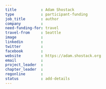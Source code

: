 ```yaml
---
title           : Adam Shostack
type            : participant-funding
job_title       : author
company         :
need-funding-for: travel 
travel-from     : Seattle
image           :
linkedin        :
twitter         :
facebook        :
website         : https://adam.shostack.org
email           :
project_leader  :
chapter_leader  :
regonline       :
status          : add-details
---
```


<!-- put more details about participant here -->
